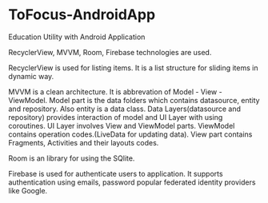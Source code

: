 # ToFocus-AndroidApp
 Education Utility with Android Application

RecyclerView, MVVM, Room, Firebase technologies are used.

RecyclerView is used for listing items. It is a list structure for sliding items in dynamic way.

MVVM is a clean architecture. It is abbrevation of Model - View - ViewModel. Model part is the data folders which contains datasource, entity and repository. Also entity is a data class. Data Layers(datasource and repository) provides interaction of model and UI Layer with using coroutines. UI Layer involves View and ViewModel parts. ViewModel contains operation codes.(LiveData for updating data). View part contains Fragments, Activities and their layouts codes. 

Room is an library for using the SQlite. 

Firebase is used for authenticate users to application.  It supports authentication using emails, password popular federated identity providers like Google.




